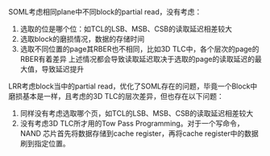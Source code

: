 SOML考虑相同plane中不同block的partial read，没有考虑：

1. 选取的位是哪个位：如TCL的LSB、MSB、CSB的读取延迟相差较大
2. 选取block的磨损情况，数据的存储时间
3. 选取不同位置的page其RBER也不相同，比如3D TLC中，各个层次的page的RBER有着差异
   上述情况都会导致读取延迟取决于选取的page的读取延迟的最大值，导致延迟提升

LRR考虑block当中的partial read，优化了SOML存在的问题，毕竟一个Block中磨损基本是一样，且考虑的3D TLC的层次差异，但也存在以下问题：

1. 同样没有考虑选取哪个页，如TCL的LSB、MSB、CSB的读取延迟相差较大
2. 没有考虑3D TLC所才用的Tow Pass Programming。对于一个写命令，NAND 芯片首先将数据存储到cache register，再将cache register中的数据刷到指定位置。

